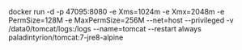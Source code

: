 docker run -d -p 47095:8080 -e Xms=1024m -e Xmx=2048m -e PermSize=128M -e MaxPermSize=256M --net=host --privileged -v /data0/tomcat/logs:/logs --name=tomcat --restart always paladintyrion/tomcat:7-jre8-alpine
